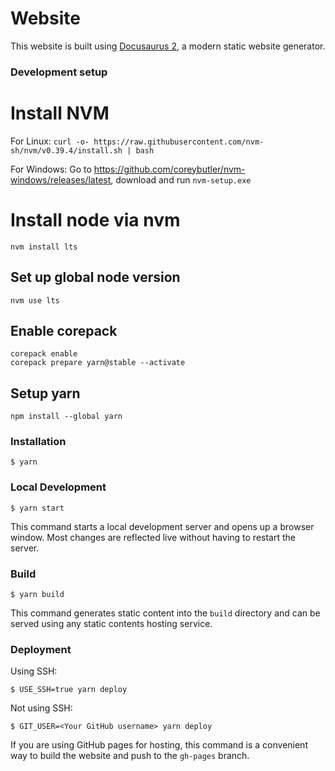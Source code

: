 # Website

This website is built using [Docusaurus 2](https://docusaurus.io/), a modern static website generator.

### Development setup

# Install NVM

For Linux: `curl -o- https://raw.githubusercontent.com/nvm-sh/nvm/v0.39.4/install.sh | bash`

For Windows: Go to https://github.com/coreybutler/nvm-windows/releases/latest, download and run `nvm-setup.exe`

# Install node via nvm
    nvm install lts

## Set up global node version
    nvm use lts

## Enable corepack
    corepack enable
    corepack prepare yarn@stable --activate

## Setup yarn
    npm install --global yarn

### Installation

```
$ yarn
```

### Local Development

```
$ yarn start
```

This command starts a local development server and opens up a browser window. Most changes are reflected live without having to restart the server.

### Build

```
$ yarn build
```

This command generates static content into the `build` directory and can be served using any static contents hosting service.

### Deployment

Using SSH:

```
$ USE_SSH=true yarn deploy
```

Not using SSH:

```
$ GIT_USER=<Your GitHub username> yarn deploy
```

If you are using GitHub pages for hosting, this command is a convenient way to build the website and push to the `gh-pages` branch.
